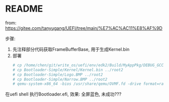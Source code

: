 # README
from: https://gitee.com/tanyugang/UEFI/tree/main/%E7%AC%AC11%E8%AF%9D

步骤:
1. 先注释部分代码获取FrameBufferBase, 用于生成Kernel.bin
2. 部署
    ```bash
    # cp /home/chen/git/write_os/uefi/env/edk2/Build/MyAppPkg/DEBUG_GCC5/X64/Bootloader.efi ../root2
    # cp Bootloader-Simple/Kernel/Kernel.bin ../root2
    # cp Bootloader-Simple/Logo.BMP ../root2
    # cp Bootloader-Simple/Narrow.BMP ../root2
    # qemu-system-x86_64 -bios /usr/share/qemu/OVMF.fd -drive format=raw,file=fat:rw:root2 -net none
    ```

在uefi shell 执行Bootloader.efi, 效果: 全屏蓝色, 未成功???